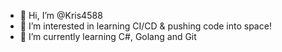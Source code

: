 - 👋 Hi, I’m @Kris4588
- 👀 I’m interested in learning CI/CD & pushing code into space!
- 🌱 I’m currently learning C#, Golang and Git

<!---
Kris4588/Kris4588 is a ✨ special ✨ repository because its `README.md` (this file) appears on your GitHub profile.
You can click the Preview link to take a look at your changes.
--->
